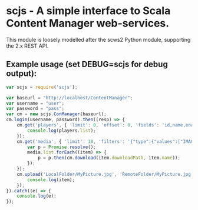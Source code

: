 ﻿# scjs - A simple interface to Scala Content Manager web-services.

This module is loosely modelled after the scws2 Python module, supporting the 2.x REST API.

## Example usage (set DEBUG=scjs for debug output):

```js
var scjs = require('scjs');

var baseurl = "http://localhost/ContentManager";
var username = "user";
var password = "pass";
var cm = new scjs.ConManager(baseurl);
cm.login(username, password).then((resp) => {
    cm.get('players', { 'limit': 0, 'offset': 0, 'fields': 'id,name,enabled,active,type' }).then((players) => {
        console.log(players.list);
    });
    cm.get('media', { 'limit': 10, 'filters': '{"type":{"values":["IMAGE"]}}' }).then((media) => {
        var p = Promise.resolve();
        media.list.forEach((item) => {
            p = p.then(cm.download(item.downloadPath, item.name));
        });
    });
    cm.upload('LocalFolder/MyPicture.jpg', 'RemoteFolder/MyPicture.jpg').then((item) => {
        console.log(item);
    });
}).catch((e) => {
    console.log(e);
});
```
